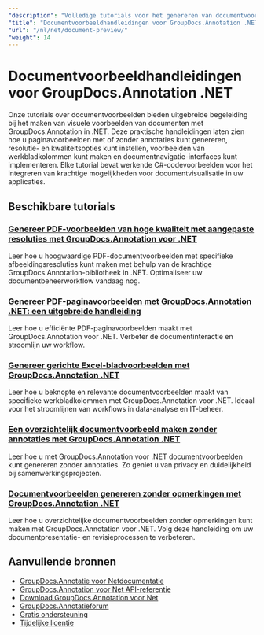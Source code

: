 ```yaml
---
"description": "Volledige tutorials voor het genereren van documentvoorbeelden, miniaturen en visuele weergaven met GroupDocs.Annotation voor .NET."
"title": "Documentvoorbeeldhandleidingen voor GroupDocs.Annotation .NET"
"url": "/nl/net/document-preview/"
"weight": 14
---
```


# Documentvoorbeeldhandleidingen voor GroupDocs.Annotation .NET

Onze tutorials over documentvoorbeelden bieden uitgebreide begeleiding bij het maken van visuele voorbeelden van documenten met GroupDocs.Annotation in .NET. Deze praktische handleidingen laten zien hoe u paginavoorbeelden met of zonder annotaties kunt genereren, resolutie- en kwaliteitsopties kunt instellen, voorbeelden van werkbladkolommen kunt maken en documentnavigatie-interfaces kunt implementeren. Elke tutorial bevat werkende C#-codevoorbeelden voor het integreren van krachtige mogelijkheden voor documentvisualisatie in uw applicaties.

## Beschikbare tutorials

### [Genereer PDF-voorbeelden van hoge kwaliteit met aangepaste resoluties met GroupDocs.Annotation voor .NET](./generate-pdf-previews-custom-resolutions-groupdocs/)
Leer hoe u hoogwaardige PDF-documentvoorbeelden met specifieke afbeeldingsresoluties kunt maken met behulp van de krachtige GroupDocs.Annotation-bibliotheek in .NET. Optimaliseer uw documentbeheerworkflow vandaag nog.

### [Genereer PDF-paginavoorbeelden met GroupDocs.Annotation .NET: een uitgebreide handleiding](./generate-pdf-page-previews-groupdocs-annotation-net/)
Leer hoe u efficiënte PDF-paginavoorbeelden maakt met GroupDocs.Annotation voor .NET. Verbeter de documentinteractie en stroomlijn uw workflow.

### [Genereer gerichte Excel-bladvoorbeelden met GroupDocs.Annotation .NET](./groupdocs-annotation-net-create-previews-worksheet-columns/)
Leer hoe u beknopte en relevante documentvoorbeelden maakt van specifieke werkbladkolommen met GroupDocs.Annotation voor .NET. Ideaal voor het stroomlijnen van workflows in data-analyse en IT-beheer.

### [Een overzichtelijk documentvoorbeeld maken zonder annotaties met GroupDocs.Annotation .NET](./create-document-preview-without-annotations-groupdocs-dotnet/)
Leer hoe u met GroupDocs.Annotation voor .NET documentvoorbeelden kunt genereren zonder annotaties. Zo geniet u van privacy en duidelijkheid bij samenwerkingsprojecten.

### [Documentvoorbeelden genereren zonder opmerkingen met GroupDocs.Annotation .NET](./groupdocs-annotation-net-document-preview-no-comments/)
Leer hoe u overzichtelijke documentvoorbeelden zonder opmerkingen kunt maken met GroupDocs.Annotation voor .NET. Volg deze handleiding om uw documentpresentatie- en revisieprocessen te verbeteren.

## Aanvullende bronnen

- [GroupDocs.Annotatie voor Netdocumentatie](https://docs.groupdocs.com/annotation/net/)
- [GroupDocs.Annotation voor Net API-referentie](https://reference.groupdocs.com/annotation/net/)
- [Download GroupDocs.Annotation voor Net](https://releases.groupdocs.com/annotation/net/)
- [GroupDocs.Annotatieforum](https://forum.groupdocs.com/c/annotation)
- [Gratis ondersteuning](https://forum.groupdocs.com/)
- [Tijdelijke licentie](https://purchase.groupdocs.com/temporary-license/)